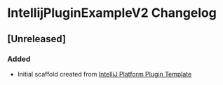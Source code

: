 <!-- Keep a Changelog guide -> https://keepachangelog.com -->

# IntellijPluginExampleV2 Changelog

## [Unreleased]
### Added
- Initial scaffold created from [IntelliJ Platform Plugin Template](https://github.com/JetBrains/intellij-platform-plugin-template)
